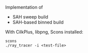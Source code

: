 Implementation of 
  * SAH sweep build
  * SAH-based binned build

With CilkPlus, libpng, Scons installed:
```
scons
./ray_tracer -i <test-file>
```
